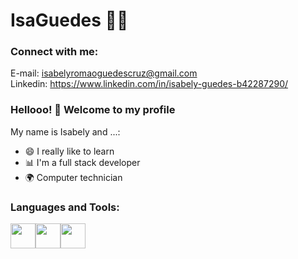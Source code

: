<!--

### Hi there 👋
**IsaGuedes/Isabely Guedes** is a ✨ _special_ ✨ repository because its `README.md` (this file) appears on your GitHub profile.

Here are some ideas to get you started:

- 🌱 I’m currently learning: Python
- 😄 Pronouns: she/her
-->
# IsaGuedes :man_technologist:
<h3 align="left">Connect with me:</h3>
<p align="left">
</p>

 E-mail: isabelyromaoguedescruz@gmail.com<br>
Linkedin: https://www.linkedin.com/in/isabely-guedes-b42287290/

### Hellooo! 👋 Welcome to my profile

My name is Isabely and ...:

 - 😄 I really like to learn
 - 📊 I'm a full stack developer
 - 🌍 Computer technician

<h3 align="left">Languages and Tools:
</h3>
<p align="left"><img src="https://upload.wikimedia.org/wikipedia/commons/thumb/d/d5/CSS3_logo_and_wordmark.svg/1452px-CSS3_logo_and_wordmark.svg.png" width="40" height="40"><img src="https://cdn-icons-png.flaticon.com/512/174/174854.png" width="40" height="40"><img src="https://upload.wikimedia.org/wikipedia/commons/thumb/d/d5/CSS3_logo_and_wordmark.svg/1452px-CSS3_logo_and_wordmark.svg.png" width="40" height="40"> 

